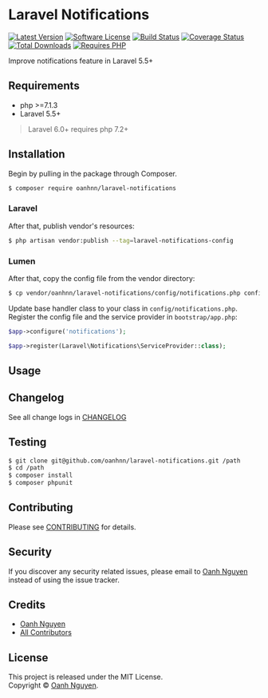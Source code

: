 # Laravel Notifications

[![Latest Version](https://img.shields.io/packagist/v/oanhnn/laravel-notifications.svg)](https://packagist.org/packages/oanhnn/laravel-notifications)
[![Software License](https://img.shields.io/github/license/oanhnn/laravel-notifications.svg)](LICENSE.md)
[![Build Status](https://img.shields.io/travis/oanhnn/laravel-notifications/master.svg)](https://travis-ci.org/oanhnn/laravel-notifications)
[![Coverage Status](https://img.shields.io/coveralls/github/oanhnn/laravel-notifications/master.svg)](https://coveralls.io/github/oanhnn/laravel-notifications?branch=master)
[![Total Downloads](https://img.shields.io/packagist/dt/oanhnn/laravel-notifications.svg)](https://packagist.org/packages/oanhnn/laravel-notifications)
[![Requires PHP](https://img.shields.io/travis/php-v/oanhnn/laravel-notifications.svg)](https://travis-ci.org/oanhnn/laravel-notifications)

Improve notifications feature in Laravel 5.5+

## Requirements

* php >=7.1.3
* Laravel 5.5+

> Laravel 6.0+ requires php 7.2+

## Installation

Begin by pulling in the package through Composer.

```bash
$ composer require oanhnn/laravel-notifications
```

### Laravel

After that, publish vendor's resources:

```bash
$ php artisan vendor:publish --tag=laravel-notifications-config
```

### Lumen

After that, copy the config file from the vendor directory:

```bash
$ cp vendor/oanhnn/laravel-notifications/config/notifications.php config/notifications.php
```

Update base handler class to your class in `config/notifications.php`.   
Register the config file and the service provider in `bootstrap/app.php`:

```php
$app->configure('notifications');

$app->register(Laravel\Notifications\ServiceProvider::class);
```

## Usage


## Changelog

See all change logs in [CHANGELOG](CHANGELOG.md)

## Testing

```bash
$ git clone git@github.com/oanhnn/laravel-notifications.git /path
$ cd /path
$ composer install
$ composer phpunit
```

## Contributing

Please see [CONTRIBUTING](CONTRIBUTING.md) for details.

## Security

If you discover any security related issues, please email to [Oanh Nguyen](mailto:oanhnn.bk@gmail.com) instead of 
using the issue tracker.

## Credits

- [Oanh Nguyen](https://github.com/oanhnn)
- [All Contributors](../../contributors)

## License

This project is released under the MIT License.   
Copyright © [Oanh Nguyen](https://oanhnn.github.io/).
